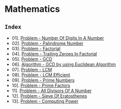 # Mathematics

## `Index`

- 01]. [Problem - Number Of Digits In A Number](https://github.com/mr-vicky/DSA/blob/main/01%5D.%20Mathematics/01_NumberOfDigitsInANumber.cpp)
- 02]. [Problem - Palindrome Number](https://github.com/mr-vicky/DSA/blob/main/01%5D.%20Mathematics/02_PalindromeNumber.cpp)
- 03]. [Problem - Factorial](https://github.com/mr-vicky/DSA/blob/main/01%5D.%20Mathematics/03_Factorial.cpp)
- 04]. [Problem - Trailing Zeroes In Factorial](https://github.com/mr-vicky/DSA/blob/main/01%5D.%20Mathematics/04_TrailingZeroesInFactorial.cpp)
- 05]. [Problem - GCD](https://github.com/mr-vicky/DSA/blob/main/01%5D.%20Mathematics/05_GCD.cpp)
- 06]. [Algorithm - GCD  by using Euclidean Algorithm](https://github.com/mr-vicky/DSA/blob/main/01%5D.%20Mathematics/06_GCD_EuclideanAlgorithm.cpp)
- 07]. [Problem - LCM](https://github.com/mr-vicky/DSA/blob/main/01%5D.%20Mathematics/07_LCM.cpp)
- 08]. [Problem - LCM Efficient](https://github.com/mr-vicky/DSA/blob/main/01%5D.%20Mathematics/08_LCM_Efficient.cpp)
- 09]. [Problem - Prime Numbers](https://github.com/mr-vicky/DSA/blob/main/01%5D.%20Mathematics/09_PrimeNumbers.cpp)
- 10]. [Problem - Prime Factors](https://github.com/mr-vicky/DSA/blob/main/01%5D.%20Mathematics/10_PrimeFactors.cpp)
- 11]. [Problem - All Divisors Of A Number](https://github.com/mr-vicky/DSA/blob/main/01%5D.%20Mathematics/11_AllDivisorsOfANumber.cpp)
- 12]. [Problem - Sieve Of Eratosthenes](https://github.com/mr-vicky/DSA/blob/main/01%5D.%20Mathematics/12_SieveOfEratosthenes.cpp)
- 13]. [Problem - Computing Power](https://github.com/mr-vicky/DSA/blob/main/01%5D.%20Mathematics/13_ComputingPower.cpp)